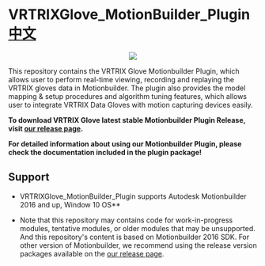 # VRTRIXGlove_MotionBuilder_Plugin [中文][chinese]
<p align="center">
  <img src="https://github.com/VRTRIX/VRTRIXGlove_Unity3D_SDK/blob/client/docs/img/digital_glove.png"/>
</p>

This repository contains the VRTRIX Glove Motionbuilder Plugin, which allows user to perform real-time viewing, recording and replaying the VRTRIX gloves data in Motionbuilder. The plugin also provides the model mapping & setup procedures and algorithm tuning features, which allows user to integrate VRTRIX Data Gloves with motion capturing devices easily.

**To download VRTRIX Glove latest stable Motionbuilder Plugin Release, visit [our release page][devsite].**

**For detailed information about using our Motionbuilder Plugin, please check the documentation included in the plugin package!**

## Support

- VRTRIXGlove_MotionBuilder_Plugin supports Autodesk Motionbuilder 2016 and up, Window 10 OS**

- Note that this repository may contains code for work-in-progress modules, tentative modules, or older modules that may be unsupported. And this repository's content is based on Motionbuilder 2016 SDK. For other version of Motionbuilder, we recommend using the release version packages available on the [our release page][devsite].

[chinese]: https://github.com/VRTRIX/VRTRIXGlove_MotionBuilder_Plugin/blob/client/README_CN.md "chinese"
[devsite]: https://github.com/VRTRIX/VRTRIXGlove_MotionBuilder_Plugin/releases "VRTRIX Glove MB Plugin Release site"

